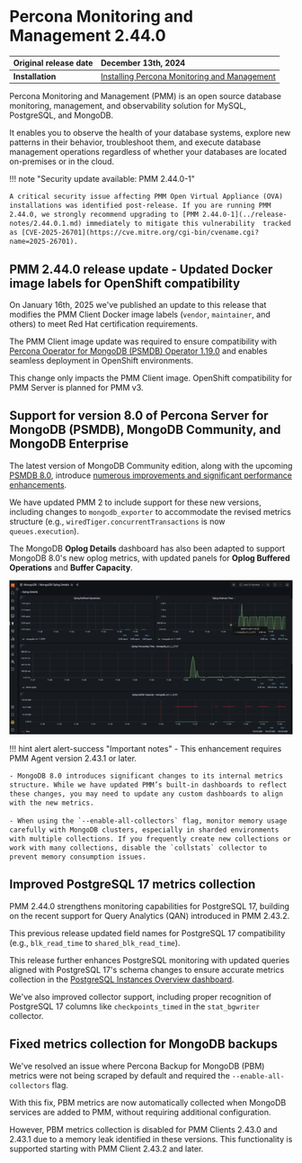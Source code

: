 # Percona Monitoring and Management 2.44.0

| **Original release date** | December 13th, 2024                                                                             |
| -----------------| :---------------------------------------------------------------------------------------------- |
| **Installation** | [Installing Percona Monitoring and Management](../quickstart/index.md) |

Percona Monitoring and Management (PMM) is an open source database monitoring, management, and observability solution for MySQL, PostgreSQL, and MongoDB.

It enables you to observe the health of your database systems, explore new patterns in their behavior, troubleshoot them, and execute database management operations regardless of whether your databases are located on-premises or in the cloud.

!!! note "Security update available: PMM 2.44.0-1"

    A critical security issue affecting PMM Open Virtual Appliance (OVA) installations was identified post-release. If you are running PMM 2.44.0, we strongly recommend upgrading to [PMM 2.44.0-1](../release-notes/2.44.0.1.md) immediately to mitigate this vulnerability  tracked as [CVE-2025-26701](https://cve.mitre.org/cgi-bin/cvename.cgi?name=2025-26701).


## PMM 2.44.0 release update - Updated Docker image labels for OpenShift compatibility

On January 16th, 2025 we've published an update to this release that modifies the PMM Client Docker image labels (`vendor`, `maintainer`, and others) to meet Red Hat certification requirements.
    
The PMM Client image update was required to ensure compatibility with [Percona Operator for MongoDB (PSMDB) Operator 1.19.0](https://docs.percona.com/percona-operator-for-mongodb/RN/Kubernetes-Operator-for-PSMONGODB-RN1.19.0.html) and enables seamless deployment in OpenShift environments.

This change only impacts the PMM Client image. OpenShift compatibility for PMM Server is planned for PMM v3.

## Support for version 8.0 of Percona Server for MongoDB (PSMDB), MongoDB Community, and MongoDB Enterprise

The latest version of MongoDB Community edition, along with the upcoming [PSMDB 8.0](https://www.percona.com/software/mongodb/percona-server-for-mongodb), introduce [numerous improvements and significant performance enhancements](https://www.mongodb.com/docs/manual/release-notes/8.0/).

We have updated PMM 2 to include support for these new versions, including changes to `mongodb_exporter` to accommodate the revised metrics structure (e.g., `wiredTiger.concurrentTransactions` is now `queues.execution`).

The MongoDB **Oplog Details** dashboard has also been adapted to support MongoDB 8.0's new oplog metrics, with updated panels for **Oplog Buffered Operations** and **Buffer Capacity**.

![Updated Oplog Details dashboard](../images/Oplog_Details.png)

!!! hint alert alert-success "Important notes"
    - This enhancement requires PMM Agent version 2.43.1 or later.

    - MongoDB 8.0 introduces significant changes to its internal metrics structure. While we have updated PMM’s built-in dashboards to reflect these changes, you may need to update any custom dashboards to align with the new metrics.

    - When using the `--enable-all-collectors` flag, monitor memory usage carefully with MongoDB clusters, especially in sharded environments with multiple collections. If you frequently create new collections or work with many collections, disable the `collstats` collector to prevent memory consumption issues.

## Improved PostgreSQL 17 metrics collection

PMM 2.44.0 strengthens monitoring capabilities for PostgreSQL 17, building on the recent support for Query Analytics (QAN) introduced in PMM 2.43.2.

This previous release updated field names for PostgreSQL 17 compatibility (e.g., `blk_read_time` to `shared_blk_read_time`).

This release further enhances PostgreSQL monitoring with updated queries aligned with PostgreSQL 17's schema changes to ensure accurate metrics collection in the [PostgreSQL Instances Overview dashboard](../details/dashboards/dashboard-postgresql-instances-overview.md).

We've also improved collector support, including proper recognition of PostgreSQL 17 columns like `checkpoints_timed` in the `stat_bgwriter` collector.


## Fixed metrics collection for MongoDB backups

We've resolved an issue where Percona Backup for MongoDB (PBM) metrics were not being scraped by default and required the `--enable-all-collectors` flag.

With this fix, PBM metrics are now automatically collected when MongoDB services are added to PMM, without requiring additional configuration.

However, PBM metrics collection is disabled for PMM Clients 2.43.0 and 2.43.1 due to a memory leak identified in these versions. This functionality is supported starting with PMM Client 2.43.2 and later.
